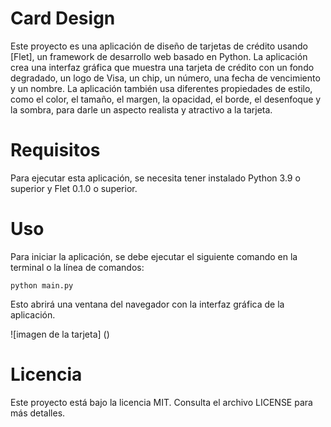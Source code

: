 # Card Design
Este proyecto es una aplicación de diseño de tarjetas de crédito usando [Flet], un framework de desarrollo web basado en Python. La aplicación crea una interfaz gráfica que muestra una tarjeta de crédito con un fondo degradado, un logo de Visa, un chip, un número, una fecha de vencimiento y un nombre. La aplicación también usa diferentes propiedades de estilo, como el color, el tamaño, el margen, la opacidad, el borde, el desenfoque y la sombra, para darle un aspecto realista y atractivo a la tarjeta.

# Requisitos
Para ejecutar esta aplicación, se necesita tener instalado Python 3.9 o superior y Flet 0.1.0 o superior.

# Uso
Para iniciar la aplicación, se debe ejecutar el siguiente comando en la terminal o la línea de comandos:

`python main.py`

Esto abrirá una ventana del navegador con la interfaz gráfica de la aplicación.

![imagen de la tarjeta] ()

# Licencia
Este proyecto está bajo la licencia MIT. Consulta el archivo LICENSE para más detalles.
